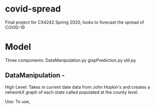 # covid-spread
Final project for CX4242 Spring 2020, looks to forecast the spread of COVID-19


# Model
Three components:
  DataManipulation.py
  gispPrediction.py
  util.py
  
 ## DataManipulation - 
 High Level:
 Takes in current date data from John Hopkin's and creates a networkX graph of each state called populated at the county level. 
 
 Use: 
 To use, 
  
